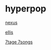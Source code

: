 # hyperpop

[nexus](http://nexus.stream.laut.fm/nexus)

[ellis](http://ellis.stream.laut.fm/ellis)

[7tage 7songs](http://7tage-7songs.stream.laut.fm/7tage-7songs)

